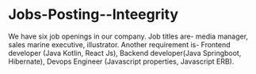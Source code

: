 # Jobs-Posting--Inteegrity
We have six job openings in our company. Job titles are- media manager, sales marine executive, illustrator. Another requirement is- Frontend developer (Java Kotlin, React Js), Backend developer(Java Springboot, Hibernate), Devops Engineer (Javascript properties, Javascript ERB).
